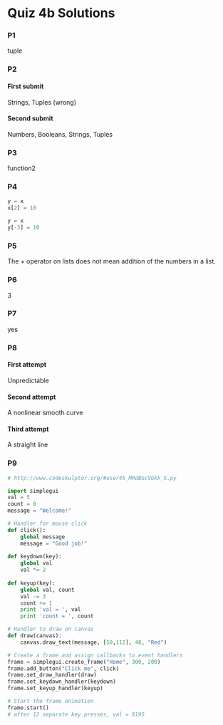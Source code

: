 # Quiz 4b Solutions

### P1
tuple

### P2
#### First submit

Strings, Tuples (wrong)

#### Second submit

Numbers, Booleans, Strings, Tuples

### P3
function2

### P4
```python
y = x
x[2] = 10
```

```python
y = x
y[-3] = 10
```

### P5

The + operator on lists does not mean addition of the numbers in a list.

### P6

3

### P7

yes

### P8
#### First attempt

Unpredictable

#### Second attempt

A nonlinear smooth curve

#### Third attempt

A straight line

### P9
```python
# http://www.codeskulptor.org/#user45_MRdBGcVGkk_5.py

import simplegui
val = 5
count = 0
message = "Welcome!"

# Handler for mouse click
def click():
    global message
    message = "Good job!"
    
def keydown(key):
    global val
    val *= 2
    
def keyup(key):
    global val, count
    val -= 3
    count += 1
    print 'val = ', val
    print 'count = ', count

# Handler to draw on canvas
def draw(canvas):
    canvas.draw_text(message, [50,112], 48, "Red")

# Create a frame and assign callbacks to event handlers
frame = simplegui.create_frame("Home", 300, 200)
frame.add_button("Click me", click)
frame.set_draw_handler(draw)
frame.set_keydown_handler(keydown)
frame.set_keyup_handler(keyup)

# Start the frame animation
frame.start()
# after 12 separate key presses, val = 8195
```

